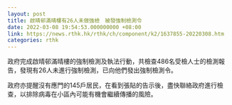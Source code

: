 ```yaml
---
layout: post
title: 啟晴邨滿晴樓有26人未做強檢　被發強制檢測令
date: 2022-03-08 19:54:53.000000000 +08:00
link: https://news.rthk.hk/rthk/ch/component/k2/1637855-20220308.htm
categories: rthk
---
```


政府完成啟晴邨滿晴樓的強制檢測及執法行動，共檢查486名受檢人士的檢測報告，發現有26人未進行強制檢測，已向他們發出強制檢測令。

政府亦提醒沒有應門的145戶居民，在看到張貼的告示後，盡快聯絡政府進行檢查，以排除病毒在小區內可能有機會繼續傳播的風險。
